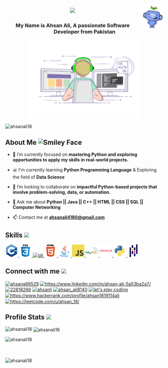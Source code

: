 <h1 align="center">
    <img src="https://readme-typing-svg.herokuapp.com/?font=Righteous&size=35&center=true&vCenter=true&width=500&height=70&duration=4000&lines=Hello+Fellow+Geeks!+👋;">
<img width="15%" align="right" alt="Github" src="https://github.com/avinIndrasoma/avinIndrasoma/blob/main/749044136589393960.gif" />
</h1>
<h3 align="center">My Name is Ahsan Ali, A passionate Software Developer from Pakistan</h3>
<div align="center">
  <img alt="Coder GIF" height="250" width="350" src="https://raw.githubusercontent.com/devSouvik/devSouvik/master/gif3.gif"/>
</div>
<p align="left"> <img src="https://komarev.com/ghpvc/?username=ahsanali18&label=Profile%20views&color=0e75b6&style=flat" alt="ahsanali18" /> </p>
<h2> About Me <img src="https://github.com/avincodes/avincodes/blob/main/discord-wumpus-pack-discord-nitro.gif" width="20px" alt="Smiley Face"> </h2>

- 🧠 I’m currently focused on **mastering Python and exploring opportunities to apply my skills in real-world projects.**

- 📊 I'm currently learning **Python Programming Language** & Exploring the field of **Data Science**

- 👯 I’m looking to collaborate on **impactful Python-based projects that involve problem-solving, data, or automation.**

- 💬 Ask me about **Python || Java || C++ || HTML || CSS || SQL || Computer Networking**

- 📫 Contact me at **ahsanali4180@gmail.com**

<h2> Skills <img src = "https://media2.giphy.com/media/QssGEmpkyEOhBCb7e1/giphy.gif?cid=ecf05e47a0n3gi1bfqntqmob8g9aid1oyj2wr3ds3mg700bl&rid=giphy.gif" width = 20px> </h2>
<p align="left"> <a href="https://www.w3schools.com/cpp/" target="_blank" rel="noreferrer"> <img src="https://raw.githubusercontent.com/devicons/devicon/master/icons/cplusplus/cplusplus-original.svg" alt="cplusplus" width="40" height="40"/> </a> <a href="https://www.w3schools.com/css/" target="_blank" rel="noreferrer"> <img src="https://raw.githubusercontent.com/devicons/devicon/master/icons/css3/css3-original-wordmark.svg" alt="css3" width="40" height="40"/> </a> <a href="https://git-scm.com/" target="_blank" rel="noreferrer"> <img src="https://www.vectorlogo.zone/logos/git-scm/git-scm-icon.svg" alt="git" width="40" height="40"/> </a> <a href="https://www.w3.org/html/" target="_blank" rel="noreferrer"> <img src="https://raw.githubusercontent.com/devicons/devicon/master/icons/html5/html5-original-wordmark.svg" alt="html5" width="40" height="40"/> </a> <a href="https://www.java.com" target="_blank" rel="noreferrer"> <img src="https://raw.githubusercontent.com/devicons/devicon/master/icons/java/java-original.svg" alt="java" width="40" height="40"/> </a> <a href="https://developer.mozilla.org/en-US/docs/Web/JavaScript" target="_blank" rel="noreferrer"> <img src="https://raw.githubusercontent.com/devicons/devicon/master/icons/javascript/javascript-original.svg" alt="javascript" width="40" height="40"/> </a> <a href="https://www.mysql.com/" target="_blank" rel="noreferrer"> <img src="https://raw.githubusercontent.com/devicons/devicon/master/icons/mysql/mysql-original-wordmark.svg" alt="mysql" width="40" height="40"/> </a> <a href="https://www.oracle.com/" target="_blank" rel="noreferrer"> <img src="https://raw.githubusercontent.com/devicons/devicon/master/icons/oracle/oracle-original.svg" alt="oracle" width="40" height="40"/> </a> <a href="https://www.python.org" target="_blank" rel="noreferrer"> <img src="https://raw.githubusercontent.com/devicons/devicon/master/icons/python/python-original.svg" alt="python" width="40" height="40"/> </a>
<a href="https://pandas.pydata.org/" target="_blank" rel="noreferrer"><img src="https://raw.githubusercontent.com/devicons/devicon/2ae2a900d2f041da66e950e4d48052658d850630/icons/pandas/pandas-original.svg" alt="pandas" width="40" height="40"/></a> </p>


<h2> Connect with me <img src='https://raw.githubusercontent.com/ShahriarShafin/ShahriarShafin/main/Assets/handshake.gif' width="50px"> </h2>
<p align="left">
<a href="https://twitter.com/ahsana86529" target="blank"><img align="center" src="https://raw.githubusercontent.com/rahuldkjain/github-profile-readme-generator/master/src/images/icons/Social/twitter.svg" alt="ahsana86529" height="30" width="40" /></a>
<a href="https://linkedin.com/in/https://www.linkedin.com/in/ahsan-ali-5a53ba2a7/" target="blank"><img align="center" src="https://raw.githubusercontent.com/rahuldkjain/github-profile-readme-generator/master/src/images/icons/Social/linked-in-alt.svg" alt="https://www.linkedin.com/in/ahsan-ali-5a53ba2a7/" height="30" width="40" /></a>
<a href="https://stackoverflow.com/users/22818266" target="blank"><img align="center" src="https://raw.githubusercontent.com/rahuldkjain/github-profile-readme-generator/master/src/images/icons/Social/stack-overflow.svg" alt="22818266" height="30" width="40" /></a>
<a href="https://kaggle.com/ahsanli" target="blank"><img align="center" src="https://raw.githubusercontent.com/rahuldkjain/github-profile-readme-generator/master/src/images/icons/Social/kaggle.svg" alt="ahsanli" height="30" width="40" /></a>
<a href="https://instagram.com/ahsan_ali8140" target="blank"><img align="center" src="https://raw.githubusercontent.com/rahuldkjain/github-profile-readme-generator/master/src/images/icons/Social/instagram.svg" alt="ahsan_ali8140" height="30" width="40" /></a>
<a href="https://www.youtube.com/c/let's play coding" target="blank"><img align="center" src="https://raw.githubusercontent.com/rahuldkjain/github-profile-readme-generator/master/src/images/icons/Social/youtube.svg" alt="let's play coding" height="30" width="40" /></a>
<a href="https://www.hackerrank.com/https://www.hackerrank.com/profile/ahsan1819114ali" target="blank"><img align="center" src="https://raw.githubusercontent.com/rahuldkjain/github-profile-readme-generator/master/src/images/icons/Social/hackerrank.svg" alt="https://www.hackerrank.com/profile/ahsan1819114ali" height="30" width="40" /></a>
<a href="https://www.leetcode.com/https://leetcode.com/u/ahsan_18/" target="blank"><img align="center" src="https://raw.githubusercontent.com/rahuldkjain/github-profile-readme-generator/master/src/images/icons/Social/leet-code.svg" alt="https://leetcode.com/u/ahsan_18/" height="30" width="40" /></a>
</p>

<h2> Profile Stats  <img width ='18px' src ='https://raw.githubusercontent.com/rahulbanerjee26/githubAboutMeGenerator/main/icons/github.svg'> </h2>
<p>
<p><img align="left" src="https://github-readme-stats.vercel.app/api/top-langs?username=ahsanali18&show_icons=true&locale=en&layout=compact" alt="ahsanali18" /></p>

<p>&nbsp;<img align="center" src="https://github-readme-stats.vercel.app/api?username=ahsanali18&show_icons=true&locale=en" alt="ahsanali18" /></p>
<p><a href="https://www.buymeacoffee.com/ahsanali18"> <img align="left" src="https://cdn.buymeacoffee.com/buttons/v2/default-yellow.png" height="50" width="210" alt="ahsanali18" /></a></p><br><br><br>
<p><img align="center" src="https://github-readme-streak-stats.herokuapp.com/?user=ahsanali18&" alt="ahsanali18" /></p>
